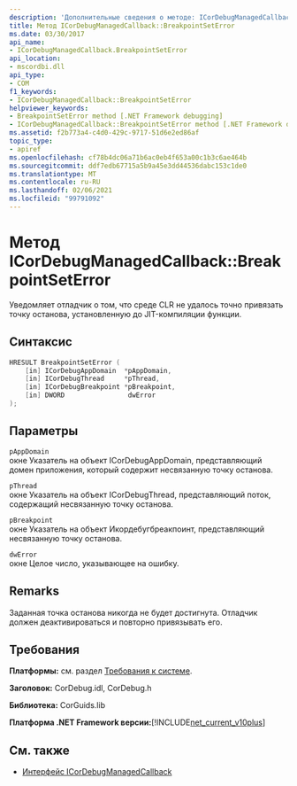 ```yaml
---
description: 'Дополнительные сведения о методе: ICorDebugManagedCallback:: Бреакпоинтсетеррор'
title: Метод ICorDebugManagedCallback::BreakpointSetError
ms.date: 03/30/2017
api_name:
- ICorDebugManagedCallback.BreakpointSetError
api_location:
- mscordbi.dll
api_type:
- COM
f1_keywords:
- ICorDebugManagedCallback::BreakpointSetError
helpviewer_keywords:
- BreakpointSetError method [.NET Framework debugging]
- ICorDebugManagedCallback::BreakpointSetError method [.NET Framework debugging]
ms.assetid: f2b773a4-c4d0-429c-9717-51d6e2ed86af
topic_type:
- apiref
ms.openlocfilehash: cf78b4dc06a71b6ac0eb4f653a00c1b3c6ae464b
ms.sourcegitcommit: ddf7edb67715a5b9a45e3dd44536dabc153c1de0
ms.translationtype: MT
ms.contentlocale: ru-RU
ms.lasthandoff: 02/06/2021
ms.locfileid: "99791092"
---
```

# <a name="icordebugmanagedcallbackbreakpointseterror-method"></a>Метод ICorDebugManagedCallback::BreakpointSetError

Уведомляет отладчик о том, что среде CLR не удалось точно привязать точку останова, установленную до JIT-компиляции функции.  
  
## <a name="syntax"></a>Синтаксис  
  
```cpp  
HRESULT BreakpointSetError (  
    [in] ICorDebugAppDomain  *pAppDomain,  
    [in] ICorDebugThread     *pThread,  
    [in] ICorDebugBreakpoint *pBreakpoint,  
    [in] DWORD                dwError  
);  
```  
  
## <a name="parameters"></a>Параметры  

 `pAppDomain`  
 окне Указатель на объект ICorDebugAppDomain, представляющий домен приложения, который содержит несвязанную точку останова.  
  
 `pThread`  
 окне Указатель на объект ICorDebugThread, представляющий поток, содержащий несвязанную точку останова.  
  
 `pBreakpoint`  
 окне Указатель на объект Икордебугбреакпоинт, представляющий несвязанную точку останова.  
  
 `dwError`  
 окне Целое число, указывающее на ошибку.  
  
## <a name="remarks"></a>Remarks  

 Заданная точка останова никогда не будет достигнута. Отладчик должен деактивироваться и повторно привязывать его.  
  
## <a name="requirements"></a>Требования  

 **Платформы:** см. раздел [Требования к системе](../../get-started/system-requirements.md).  
  
 **Заголовок:** CorDebug.idl, CorDebug.h  
  
 **Библиотека:** CorGuids.lib  
  
 **Платформа .NET Framework версии:**[!INCLUDE[net_current_v10plus](../../../../includes/net-current-v10plus-md.md)]  
  
## <a name="see-also"></a>См. также

- [Интерфейс ICorDebugManagedCallback](icordebugmanagedcallback-interface.md)
